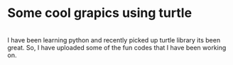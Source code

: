 # Some cool grapics using turtle
<br>
I have been learning python and recently picked up turtle library its been great. So, I have uploaded some of the fun codes that I have been working on.
